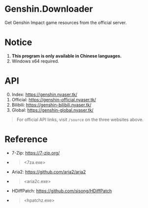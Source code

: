 # Genshin.Downloader
Get Genshin Impact game resources from the official server.

# Notice
1. **This program is only available in Chinese languages.**
2. Windows x64 required.

# API
0. Index: <https://genshin.nyaser.tk/>
2. Official: <https://genshin-official.nyaser.tk/>
3. Bilibili: <https://genshin-bilibili.nyaser.tk/>
3. Global: <https://genshin-global.nyaser.tk/>
> For official API links, visit `/source` on the three websites above.

# Reference
- 7-Zip: <https://7-zip.org/>
- > <7za.exe>
- Aria2: <https://github.com/aria2/aria2>
- > <aria2c.exe>
- HDiffPatch: <https://github.com/sisong/HDiffPatch>
- > <hpatchz.exe>
